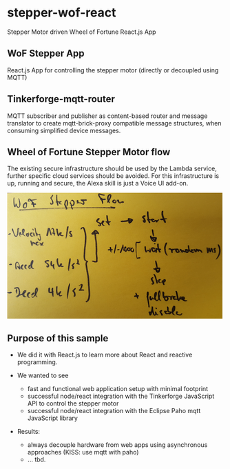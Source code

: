 # stepper-wof-react
Stepper Motor driven Wheel of Fortune React.js App

## WoF Stepper App
React.js App for controlling the stepper motor (directly or decoupled using MQTT)

## Tinkerforge-mqtt-router
MQTT subscriber and publisher as content-based router and
message translator to create mqtt-brick-proxy compatible 
message structures, when consuming simplified device messages.


## Wheel of Fortune Stepper Motor flow

The existing secure infrastructure should be used by the Lambda service, further specific cloud services should be avoided.
For this infrastructure is up, running and secure, the Alexa skill is just a Voice UI add-on.

![alt text][wof-stepper-flow]

[wof-stepper-flow]: https://github.com/jforge/stepper-wof-react/raw/master/src/docs/images/wof-stepper-flow.png "WoF Stepper Flow"


## Purpose of this sample

- We did it with React.js to learn more about React and reactive programming.
- We wanted to see
  - fast and functional web application setup with minimal footprint
  - successful node/react integration with the Tinkerforge JavaScript API to control the stepper motor
  - successful node/react integration with the Eclipse Paho mqtt JavaScript library

- Results:
  - always decouple hardware from web apps using asynchronous approaches (KISS: use mqtt with paho)
  - ... tbd.

